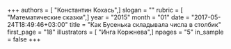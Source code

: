 +++
authors = [ "Константин Кохась",]
slogan = ""
rubric = [ "Математические сказки",]
year = "2015"
month = "01"
date = "2017-05-24T18:49:46+03:00"
title = "Как Бусенька складывала числа в столбик"
first_page = "18"
illustrators = [ "Инга Коржнева",]
npages = "5"
in_sample = false
+++
